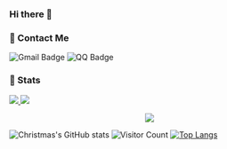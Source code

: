### Hi there 👋

<!--
**zongyinliu/zongyinliu** is a ✨ _special_ ✨ repository because its `README.md` (this file) appears on your GitHub profile.

Here are some ideas to get you started:
### Hi there 👋, I'm [zy Liu](https://github.com/zongyinliu) 👨‍💻


- 🌱 I’m currently studying at Qilu University of Technology, Jinan, Shandong, China.
- 🔭 I’m currently learning Deep Learning and Computer Vision.
- 👯 I’m looking to collaborate on ...
- 🤔 I’m looking for help with ...
- 💬 Ask me about ...
- 📫 How to reach me: ...
- 😄 Pronouns: ...
- ⚡ Fun fact: ...
-->

### 💬 Contact Me 

![Gmail Badge](https://img.shields.io/badge/-zongyinliu@126.com-c14438?style=flat-square&logo=Gmail&logoColor=white)
![QQ Badge](https://img.shields.io/badge/-1191112770-3563d5?style=flat-square&logo=Tencent-QQ)

### 🚦 Stats

<a href="https://github.com/natee/website">
  <img src="https://github-readme-stats.vercel.app/api?username=natee&show_icons=true&hide=commits" />
</a>
<a href="https://github.com/natee/website">
  <img src="https://github-readme-stats.vercel.app/api/top-langs/?username=natee&layout=compact" />
</a>

<p align="center"> 
  <img src="https://profile-counter.glitch.me/natee/count.svg" />
</p>


![Christmas's GitHub stats](https://github-readme-stats.vercel.app/api?username=Christmas&show_icons=true&theme=tokyonight)
![Visitor Count](https://profile-counter.glitch.me/zongyinliu/count.svg)
[![Top Langs](https://github-readme-stats.vercel.app/api/top-langs/?username=Christmas&layout=compact)](https://github.com/zongyinliu/github-readme-stats)
